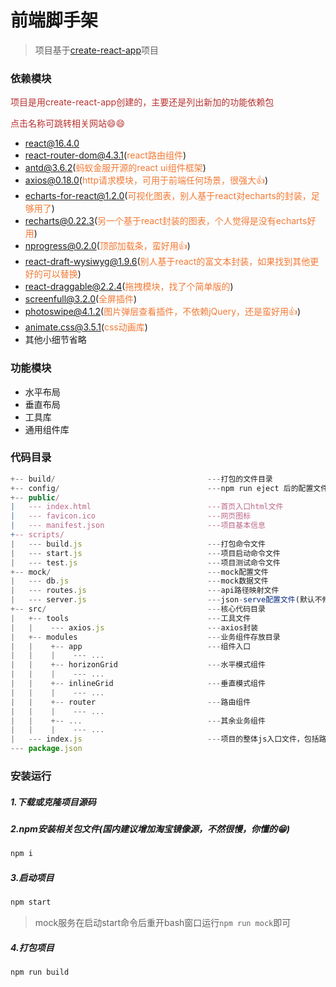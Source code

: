 # 前端脚手架

> 项目基于[create-react-app](https://github.com/facebook/create-react-app)项目


### 依赖模块
<span style="color: rgb(184,49,47);">项目是用create-react-app创建的，主要还是列出新加的功能依赖包</span>

<span style="color: rgb(184,49,47);">点击名称可跳转相关网站😄😄</span>

- [react@16.4.0](https://facebook.github.io/react/)
- [react-router-dom@4.3.1](https://react-guide.github.io/react-router-cn/)(<span style="color: rgb(243,121,52);">react路由组件</span>)
- [antd@3.6.2](https://ant.design/index-cn)(<span style="color: rgb(243,121,52);">蚂蚁金服开源的react ui组件框架</span>)
- [axios@0.18.0](https://github.com/mzabriskie/axios)(<span style="color: rgb(243,121,52);">http请求模块，可用于前端任何场景，很强大👍</span>)
- [echarts-for-react@1.2.0](https://github.com/hustcc/echarts-for-react)(<span style="color: rgb(243,121,52);">可视化图表，别人基于react对echarts的封装，足够用了</span>)
- [recharts@0.22.3](http://recharts.org/#/zh-CN/)(<span style="color: rgb(243,121,52);">另一个基于react封装的图表，个人觉得是没有echarts好用</span>)
- [nprogress@0.2.0](https://github.com/rstacruz/nprogress)(<span style="color: rgb(243,121,52);">顶部加载条，蛮好用👍</span>)
- [react-draft-wysiwyg@1.9.6](https://github.com/jpuri/react-draft-wysiwyg)(<span style="color: rgb(243,121,52);">别人基于react的富文本封装，如果找到其他更好的可以替换</span>)
- [react-draggable@2.2.4](https://github.com/mzabriskie/react-draggable)(<span style="color: rgb(243,121,52);">拖拽模块，找了个简单版的</span>)
- [screenfull@3.2.0](https://github.com/sindresorhus/screenfull.js/)(<span style="color: rgb(243,121,52);">全屏插件</span>)
- [photoswipe@4.1.2](https://github.com/dimsemenov/photoswipe)(<span style="color: rgb(243,121,52);">图片弹层查看插件，不依赖jQuery，还是蛮好用👍</span>)
- [animate.css@3.5.1](http://daneden.me/animate)(<span style="color: rgb(243,121,52);">css动画库</span>)
- 其他小细节省略

### 功能模块
<!--more-->

- 水平布局
- 垂直布局
- 工具库
- 通用组件库

### 代码目录
```js
+-- build/                                  ---打包的文件目录
+-- config/                                 ---npm run eject 后的配置文件目录
+-- public/                                 
|   --- index.html							---首页入口html文件
|   --- favicon.ico							---网页图标
|   --- manifest.json						---项目基本信息
+-- scripts/                                 
|   --- build.js							---打包命令文件
|   --- start.js							---项目启动命令文件
|   --- test.js						        ---项目测试命令文件
+-- mock/                                   ---mock配置文件
|   --- db.js                               ---mock数据文件
|   --- routes.js                           ---api路径映射文件
|   --- server.js                           ---json-serve配置文件(默认不修改)
+-- src/                                    ---核心代码目录
|   +-- tools                               ---工具文件
|   |    --- axios.js                       ---axios封装
|   +-- modules                             ---业务组件存放目录
|   |    +-- app                            ---组件入口
|   |    |    --- ...   
|   |    +-- horizonGrid                    ---水平模式组件
|   |    |    --- ...   
|   |    +-- inlineGrid                     ---垂直模式组件
|   |    |    --- ...   
|   |    +-- router                         ---路由组件
|   |    |    --- ...   
|   |    +-- ...                            ---其余业务组件
|   |    |    --- ...  
|   --- index.js                            ---项目的整体js入口文件，包括路由配置等
--- package.json                                    
```
### 安装运行
##### 1.下载或克隆项目源码
##### 2.npm安装相关包文件(国内建议增加淘宝镜像源，不然很慢，你懂的😁)
```js
npm i
```
##### 3.启动项目
```js
npm start
```
> mock服务在启动start命令后重开bash窗口运行`npm run mock`即可

##### 4.打包项目
```js
npm run build
```
